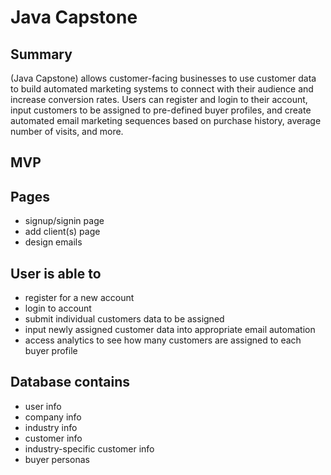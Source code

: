 # Java Capstone

## Summary

(Java Capstone) allows customer-facing businesses to use customer data to build automated marketing systems to connect with their audience and increase conversion rates. Users can register and login to their account, input customers to be assigned to pre-defined buyer profiles, and create automated email marketing sequences based on purchase history, average number of visits, and more. 
 
## MVP

## Pages
- signup/signin page
- add client(s) page
- design emails

## User is able to
- register for a new account
- login to account
- submit individual customers data to be assigned
- input newly assigned customer data into appropriate email automation
- access analytics to see how many customers are assigned to each buyer profile

## Database contains
- user info
- company info
- industry info
- customer info
- industry-specific customer info
- buyer personas
